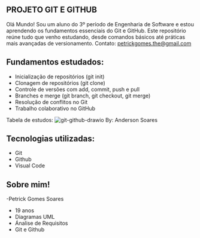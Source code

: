 ## PROJETO GIT E GITHUB  
 Olá Mundo! Sou um aluno do 3º período de Engenharia de Software e estou aprendendo os fundamentos essenciais do Git e GitHub. Este repositório reúne tudo que venho estudando, desde comandos básicos até práticas mais avançadas de versionamento.
Contato: petrickgomes.the@gmail.com  

## Fundamentos estudados:  
- Inicialização de repositórios (git init)
- Clonagem de repositórios (git clone)
- Controle de versões com add, commit, push e pull
- Branches e merge (git branch, git checkout, git merge)
- Resolução de conflitos no Git
- Trabalho colaborativo no GitHub

Tabela de estudos:
![git-github-drawio](https://github.com/user-attachments/assets/7ccb19a0-614d-4124-90d4-68cbf8f69128)
By: Anderson Soares

 ## Tecnologias utilizadas:  
  - Git
  - Github
 - Visual Code
 
  ## Sobre mim!
 -Petrick Gomes Soares
 - 19 anos
 - Diagramas UML
 - Ánalise de Requisitos
 - Git e Github

